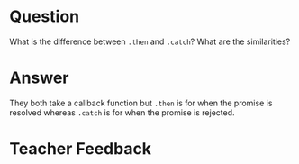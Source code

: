 # Question
What is the difference between `.then` and `.catch`? What are the similarities?

# Answer
They both take a callback function but `.then` is for when the promise is resolved whereas `.catch` is for when the promise is rejected.

# Teacher Feedback
